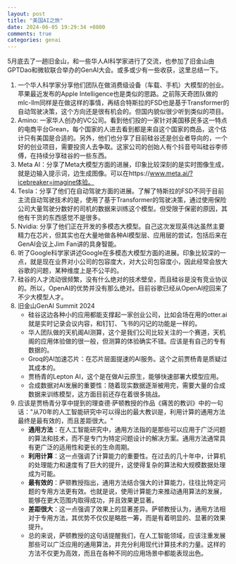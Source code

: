 ```yaml
---
layout: post
title: "美国AI之旅"
date: 2024-06-05 19:29:34 +0800
comments: true
categories: genai
---
```


5月底去了一趟旧金山，和一些华人AI科学家进行了交流，也参加了旧金山由GPTDao和微软联合举办的GenAI大会。或多或少有一些收获，这里总结一下。

<!-- more -->

1. 一个华人科学家分享他们团队在做消费级设备（车载、手机）大模型的创业。苹果最近发布的Apple Intelligence也是类似的思路。之前陈天奇团队做的mlc-llm同样是在做这样的事情，再结合特斯拉的FSD也是基于Transformer的自动驾驶决策，这个方向还是很有机会的。但国内貌似很少听到类似的项目。
2. Amino: 一家华人创办的VC公司。看到他们投的一家针对美国移民多这一特点的电商平台Grean，每个国家的人进去看到都是来自这个国家的商品，这个估计只有美国是合适的。另外，他们也分享了目前硅谷还是创业者导向的，一个好的创业项目，需要投资人去争取。这家公司的创始人有个抖音号叫硅谷李师傅，在持续分享硅谷的一些东西。
2. Meta AI：分享了Meta大模型方面的进展，印象比较深刻的是实时图像生成，就是边输入提示词，边生成图像。可以在https://www.meta.ai/?icebreaker=imagine体验。
3. Tesla：分享了他们在自动驾驶方面的进展。了解了特斯拉的FSD不同于目前主流自动驾驶技术的是，使用了基于Transformer的驾驶决策，通过使用保险公司大量驾驶分数好的司机的数据来训练这个模型。但受限于保密的原因，其他有干货的东西感觉不是很多。
3. Nvidia: 分享了他们正在开发的多模态大模型。自己这次发现英伟达虽然主要精力在芯片，但其实也在大量地做各种AI模型层、应用层的尝试，包括后来在GenAI会议上Jim Fan讲的具身智能。
4. 听了Google科学家讲述Google在多模态大模型方面的进展。印象比较深的一点，就是现在业界对小公司的包容度大，对大公司包容度小，因此经常会放大谷歌的问题，某种维度上是不公平的。
5. 硅谷的人才流动很频繁，没有什么绝对的技术壁垒，而且硅谷是没有竞业协议的。所以，OpenAI的优势并没有那么绝对。目前谷歌已经从OpenAI挖回来了不少大模型人才。
6. 旧金山GenAI Summit 2024
    - 硅谷这边各种小的应用都能支撑起一家创业公司，比如会场在用的otter.ai就是实时记录会议内容，和钉钉、飞书的闪记的功能是一样的。
    - 华人团队做的天机阁AI测算，这个是我们公司比较关注的一个赛道，天机阁的应用体验做的很一般，但测算的体验确实不错。应该是有自己的专有数据的。
    - Groq的AI加速芯片：在芯片层面提速的AI服务。这个之前贾杨青是质疑过其成本的。
    - 贾杨青的Lepton AI，这个是在做AI云原生，能够快速部署大模型应用。
    - 合成数据对AI发展的重要性：随着现实数据逐渐被用完，需要大量的合成数据来训练模型，这方面目前还存在着很多挑战。
7. 应该是贾杨青分享中提到的理查德·萨顿教授的作品《痛苦的教训》中的一句话："从70年的人工智能研究中可以得出的最大教训是，利用计算的通用方法最终是最有效的，而且差距很大。"
    - **通用方法**：在人工智能研究中，通用方法指的是那些可以应用于广泛问题的算法和技术，而不是专门为特定问题设计的解决方案。通用方法通常具有更广泛的适用性和更长的生命周期。
    - **利用计算**：这一点强调了计算能力的重要性。在过去的几十年中，计算机的处理能力和速度有了巨大的提升，这使得复杂的算法和大规模数据处理成为可能。
    - **最有效的**：萨顿教授指出，通用方法结合强大的计算能力，往往比特定问题的专用方法更有效。也就是说，使用计算能力来推动通用算法的发展，能够在更大范围内取得成功，并且效果更显著。
    - **差距很大**：这一点强调了效果上的显著差异。萨顿教授认为，通用方法相对于专用方法，其优势不仅仅是略胜一筹，而是有着明显的、显著的效果提升。
    - 总的来说，萨顿教授的这句话提醒我们，在人工智能领域，应该注重发展那些可以广泛应用的通用算法，并充分利用现代计算技术的力量。这样的方法不仅更为高效，而且在各种不同的应用场景中都能表现出色。